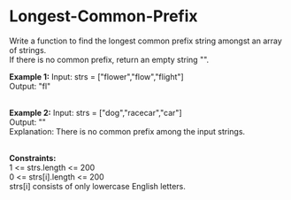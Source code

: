 # Longest-Common-Prefix

Write a function to find the longest common prefix string amongst an array of strings.<br>
If there is no common prefix, return an empty string "".<br>

<b>Example 1:</b>
Input: strs = ["flower","flow","flight"]<br>
Output: "fl"<br> <br>

<b>Example 2:</b>
Input: strs = ["dog","racecar","car"]<br>
Output: ""<br>
Explanation: There is no common prefix among the input strings.<br><br>


<b>Constraints:</b><br>
1 <= strs.length <= 200<br>
0 <= strs[i].length <= 200<br>
strs[i] consists of only lowercase English letters.<br>
